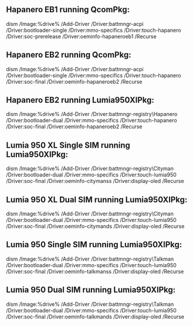 ## Hapanero EB1 running QcomPkg:
dism /Image:%drive% /Add-Driver /Driver:battmngr-acpi /Driver:bootloader-single /Driver:mmo-specifics /Driver:touch-hapanero /Driver:soc-prerelease /Driver:oeminfo-hapaneroeb1 /Recurse

## Hapanero EB2 running QcomPkg:
dism /Image:%drive% /Add-Driver /Driver:battmngr-acpi /Driver:bootloader-single /Driver:mmo-specifics /Driver:touch-hapanero /Driver:soc-final /Driver:oeminfo-hapaneroeb2 /Recurse

## Hapanero EB2 running Lumia950XlPkg:
dism /Image:%drive% /Add-Driver /Driver:battmngr-registry\Hapanero /Driver:bootloader-dual /Driver:mmo-specifics /Driver:touch-hapanero /Driver:soc-final /Driver:oeminfo-hapaneroeb2 /Recurse

## Lumia 950 XL Single SIM running Lumia950XlPkg:
dism /Image:%drive% /Add-Driver /Driver:battmngr-registry\Cityman /Driver:bootloader-dual /Driver:mmo-specifics /Driver:touch-lumia950 /Driver:soc-final /Driver:oeminfo-citymanss /Driver:display-oled /Recurse

## Lumia 950 XL Dual SIM running Lumia950XlPkg:
dism /Image:%drive% /Add-Driver /Driver:battmngr-registry\Cityman /Driver:bootloader-dual /Driver:mmo-specifics /Driver:touch-lumia950 /Driver:soc-final /Driver:oeminfo-citymands /Driver:display-oled /Recurse

## Lumia 950 Single SIM running Lumia950XlPkg:
dism /Image:%drive% /Add-Driver /Driver:battmngr-registry\Talkman /Driver:bootloader-dual /Driver:mmo-specifics /Driver:touch-lumia950 /Driver:soc-final /Driver:oeminfo-talkmanss /Driver:display-oled /Recurse

## Lumia 950 Dual SIM running Lumia950XlPkg:
dism /Image:%drive% /Add-Driver /Driver:battmngr-registry\Talkman /Driver:bootloader-dual /Driver:mmo-specifics /Driver:touch-lumia950 /Driver:soc-final /Driver:oeminfo-talkmands /Driver:display-oled /Recurse
